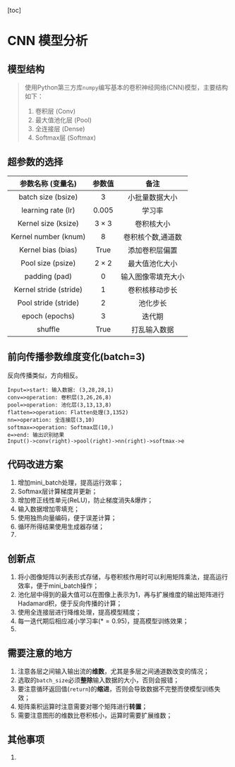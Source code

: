 [toc]

# CNN 模型分析

## 模型结构

> 使用Python第三方库`numpy`编写基本的卷积神经网络(CNN)模型，主要结构如下：
>
> 1. 卷积层 (Conv)
> 2. 最大值池化层 (Pool)
> 3. 全连接层 (Dense)
> 4. Softmax层 (Softmax)
>
> 

## 超参数的选择

|   参数名称 (变量名)    |    参数值     |        备注        |
| :--------------------: | :-----------: | :----------------: |
|   batch size (bsize)   |      $3$      |   小批量数据大小   |
|   learning rate (lr)   |    $0.005$    |       学习率       |
|  Kernel size (ksize)   |  $3\times3$   |     卷积核大小     |
|  Kernel number (knum)  |      $8$      | 卷积核个数,通道数  |
|   Kernel bias (bias)   | $\mbox{True}$ |   添加卷积层偏置   |
|   Pool size (psize)    |  $2\times2$   |   最大值池化大小   |
|     padding (pad)      |      $0$      | 输入图像零填充大小 |
| Kernel stride (stride) |      $1$      |   卷积核移动步长   |
|  Pool stride (stride)  |      $2$      |      池化步长      |
|     epoch (epochs)     |      $3$      |       迭代期       |
|        shuffle         | $\mbox{True}$ |    打乱输入数据    |



## 前向传播参数维度变化(batch=3)

反向传播类似，方向相反。

```flow
Input=>start: 输入数据: (3,28,28,1)
conv=>operation: 卷积层(3,26,26,8)
pool=>operation: 池化层(3,13,13,8) 
flatten=>operation: Flatten处理(3,1352)
nn=>operation: 全连接层(3,10)
softmax=>operation: Softmax层(10,)
e=>end: 输出识别结果
Input()->conv(right)->pool(right)->nn(right)->softmax->e
```



## 代码改进方案

1. 增加mini_batch处理，提高运行效率；
2. Softmax层计算梯度并更新；
3. 增加修正线性单元(ReLU)，防止梯度消失&爆炸；
4. 输入数据增加零填充；
5. 使用独热向量编码，便于误差计算；
6. 循环所得结果使用生成器存储；
7. 



## 创新点

1. 将小图像矩阵以列表形式存储，与卷积核作用时可以利用矩阵乘法，提高运行效率，便于mini_batch操作；
2. 池化层中得到的最大值可以在图像上表示为1，再与扩展维度的输出矩阵进行Hadamard积，便于反向传播的计算；
3. 使用全连接层进行降维处理，提高模型精度；
4. 每一迭代期后相应减小学习率($*=0.95$)，提高模型训练效果；
5. 



## 需要注意的地方

1. 注意各层之间输入输出流的**维数**，尤其是多层之间通道数改变的情况；
2. 选取的`batch_size`必须**整除**输入数据的大小，否则会报错；
3. 要注意循环返回值(`return`)的**缩进**，否则会导致数据不完整而使模型训练失效；
4. 矩阵乘积运算时注意需要对哪个矩阵进行**转置**；
5. 需要注意图形的维数比卷积核小，运算时需要扩展维数；



## 其他事项
1. 